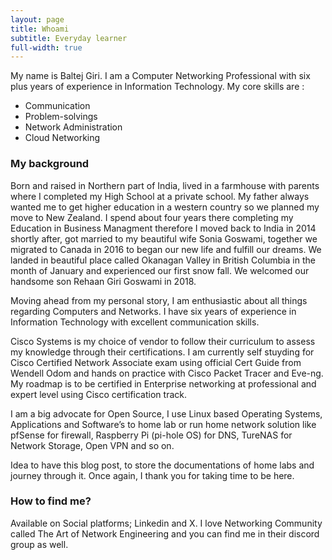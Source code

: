 ```yaml
---
layout: page
title: Whoami
subtitle: Everyday learner
full-width: true
---
```


My name is Baltej Giri. I am a Computer Networking Professional with six plus years of experience in Information Technology. My core skills are :

- Communication
- Problem-solvings
- Network Administration
- Cloud Networking

### My background

Born and raised in Northern part of India, lived in a farmhouse with parents where I completed my High School at a private school. My father always wanted me to get higher education in a western country so we planned my move to New Zealand. I spend about four years there completing my Education in Business Managment therefore I moved back to India in 2014 shortly after, got married to my beautiful wife Sonia Goswami, together we migrated to Canada in 2016 to began our new life and fulfill our dreams. We landed in beautiful place called Okanagan Valley in British Columbia in the month of January and experienced our first snow fall. We welcomed our handsome son Rehaan Giri Goswami in 2018.

Moving ahead from my personal story, I am enthusiastic about all things regarding Computers and Networks. I have six years of experience in Information Technology with excellent communication skills.

Cisco Systems is my choice of vendor to follow their curriculum to assess my knowledge through their certifications. I am currently self stuyding for Cisco Certified Network Associate exam using official Cert Guide from Wendell Odom and hands on practice with Cisco Packet Tracer and Eve-ng. My roadmap is to be certified in Enterprise networking at professional and expert level using Cisco certification track.

I am a big advocate for Open Source, I use Linux based Operating Systems, Applications and Software’s to home lab or run home network solution like pfSense for firewall, Raspberry Pi (pi-hole OS) for DNS, TureNAS for Network Storage, Open VPN and so on.

Idea to have this blog post, to store the documentations of home labs and journey through it. Once again, I thank you for taking time to be here.

### How to find me?
Available on Social platforms; Linkedin and X. I love Networking Community called The Art of Network Engineering and you can find me in their discord group as well.
